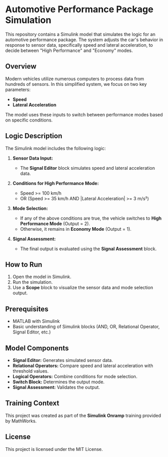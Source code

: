 # Automotive Performance Package Simulation

This repository contains a Simulink model that simulates the logic for an automotive performance package. The system adjusts the car's behavior in response to sensor data, specifically speed and lateral acceleration, to decide between "High Performance" and "Economy" modes.

## Overview

Modern vehicles utilize numerous computers to process data from hundreds of sensors. In this simplified system, we focus on two key parameters:

- **Speed**
- **Lateral Acceleration**

The model uses these inputs to switch between performance modes based on specific conditions.

## Logic Description

The Simulink model includes the following logic:

1. **Sensor Data Input:**
   - The **Signal Editor** block simulates speed and lateral acceleration data.

2. **Conditions for High Performance Mode:**
   - Speed >= 100 km/h
   - OR (Speed >= 35 km/h AND |Lateral Acceleration| >= 3 m/s²)

3. **Mode Selection:**
   - If any of the above conditions are true, the vehicle switches to **High Performance Mode** (Output = 2).
   - Otherwise, it remains in **Economy Mode** (Output = 1).

4. **Signal Assessment:**
   - The final output is evaluated using the **Signal Assessment** block.

## How to Run

1. Open the model in Simulink.
2. Run the simulation.
3. Use a **Scope** block to visualize the sensor data and mode selection output.

## Prerequisites

- MATLAB with Simulink
- Basic understanding of Simulink blocks (AND, OR, Relational Operator, Signal Editor, etc.)

## Model Components

- **Signal Editor:** Generates simulated sensor data.
- **Relational Operators:** Compare speed and lateral acceleration with threshold values.
- **Logical Operators:** Combine conditions for mode selection.
- **Switch Block:** Determines the output mode.
- **Signal Assessment:** Validates the output.

## Training Context

This project was created as part of the **Simulink Onramp** training provided by MathWorks.

## License

This project is licensed under the MIT License.


